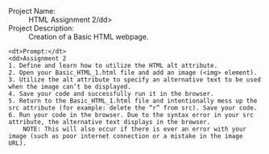 <dl>
  <dt>Project Name:</dt>
  <dd>HTML Assignment 2/dd>

  <dt>Project Description:</dt>
  <dd>Creation of a Basic HTML webpage.</dd>
  

	<dt>Prompt:</dt>
	<dd>Assignment 2
	1. Define and learn how to utilize the HTML alt attribute.
	2. Open your Basic_HTML_1.html file and add an image (<img> element).
	3. Utilize the alt attribute to specify an alternative text to be used when the image can’t be displayed.
	4. Save your code and successfully run it in the browser.
	5. Return to the Basic_HTML_1.html file and intentionally mess up the src attribute (for example: delete the “r” from src). Save your code.
	6. Run your code in the browser. Due to the syntax error in your src attribute, the alternative text displays in the browser.
		NOTE: This will also occur if there is ever an error with your image (such as poor internet connection or a mistake in the image URL).
</dd>
</dl>